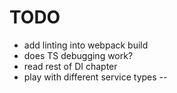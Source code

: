 # TODO

- add linting into webpack build
- does TS debugging work?
- read rest of DI chapter
- play with different service types
-- 
